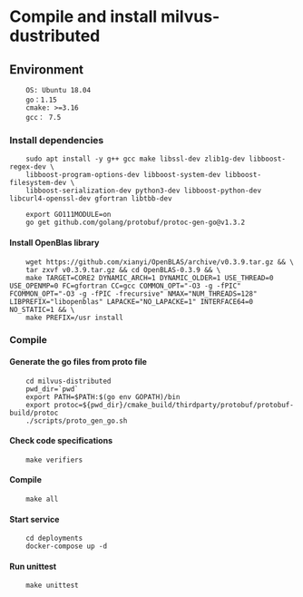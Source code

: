 # Compile and install milvus-dustributed

## Environment

```
    OS: Ubuntu 18.04
    go：1.15
    cmake: >=3.16
    gcc： 7.5
```

### Install dependencies

```shell script
    sudo apt install -y g++ gcc make libssl-dev zlib1g-dev libboost-regex-dev \
    libboost-program-options-dev libboost-system-dev libboost-filesystem-dev \
    libboost-serialization-dev python3-dev libboost-python-dev libcurl4-openssl-dev gfortran libtbb-dev

    export GO111MODULE=on
    go get github.com/golang/protobuf/protoc-gen-go@v1.3.2
```

#### Install OpenBlas library

```shell script
    wget https://github.com/xianyi/OpenBLAS/archive/v0.3.9.tar.gz && \
    tar zxvf v0.3.9.tar.gz && cd OpenBLAS-0.3.9 && \
    make TARGET=CORE2 DYNAMIC_ARCH=1 DYNAMIC_OLDER=1 USE_THREAD=0 USE_OPENMP=0 FC=gfortran CC=gcc COMMON_OPT="-O3 -g -fPIC" FCOMMON_OPT="-O3 -g -fPIC -frecursive" NMAX="NUM_THREADS=128" LIBPREFIX="libopenblas" LAPACKE="NO_LAPACKE=1" INTERFACE64=0 NO_STATIC=1 && \
    make PREFIX=/usr install
```

### Compile

#### Generate the go files from proto file

```shell script
    cd milvus-distributed
    pwd_dir=`pwd`
    export PATH=$PATH:$(go env GOPATH)/bin
    export protoc=${pwd_dir}/cmake_build/thirdparty/protobuf/protobuf-build/protoc
    ./scripts/proto_gen_go.sh
```

#### Check code specifications

```shell script
    make verifiers
```

#### Compile

```shell script
    make all
```

#### Start service

```shell script
    cd deployments
    docker-compose up -d
```

#### Run unittest

```shell script
    make unittest
```
